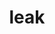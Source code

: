 ---
category: 4-letters
denotation: null
name: leak
reference_link: https://www.etymonline.com/word/leak
root_language: null
root_name: null
title: leak
type: free
word_sums:
- respelling: leak
  sum: 'Leak + '
---
